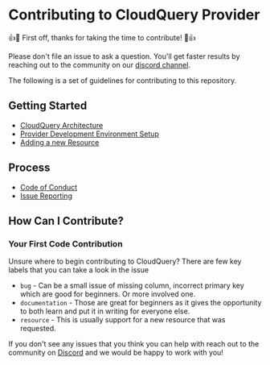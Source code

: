 # Contributing to CloudQuery Provider

:+1::tada: First off, thanks for taking the time to contribute! :tada::+1:

Please don't file an issue to ask a question. You'll get faster results by reaching out to the community on our [discord channel](https://cloudquery.io/discord).

The following is a set of guidelines for contributing to this repository.

## Getting Started
* [CloudQuery Architecture](https://docs.cloudquery.io/docs/developers/architecture)
* [Provider Development Environment Setup](./docs/contributing/development_environment.md)
* [Adding a new Resource](./docs/contributing/adding_a_new_resource.md)

## Process
* [Code of Conduct](https://github.com/cloudquery/.github/blob/main/CODE_OF_CONDUCT.md)
* [Issue Reporting](./docs/contributing/issue_reporting.md)


## How Can I Contribute?

### Your First Code Contribution

Unsure where to begin contributing to CloudQuery? There are few key labels that you can take a look in the issue

* `bug` - Can be a small issue of missing column, incorrect primary key which are good for beginners. Or more involved one.
* `documentation` - Those are great for beginners as it gives the opportunity to both learn and put it in writing for everyone else.
* `resource` - This is usually support for a new resource that was requested.


If you don't see any issues that you think you can help with reach out to the community on [Discord](https://cloudquery.io/discord) and we would be happy to work with you!